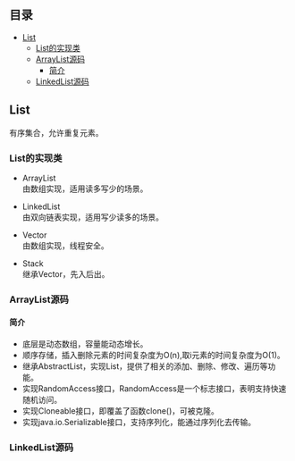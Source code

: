## 目录

- [List](#List)
    - [List的实现类](#List的实现类)
    - [ArrayList源码](#ArrayList源码)
        - [简介](#简介)
    - [LinkedList源码](#LinkedList源码)

## List

有序集合，允许重复元素。

### List的实现类

* ArrayList  
由数组实现，适用读多写少的场景。

* LinkedList  
由双向链表实现，适用写少读多的场景。

* Vector  
由数组实现，线程安全。

* Stack  
继承Vector，先入后出。

### ArrayList源码

#### 简介

* 底层是动态数组，容量能动态增长。  
* 顺序存储，插入删除元素的时间复杂度为O(n),取i元素的时间复杂度为O(1)。  
* 继承AbstractList，实现List，提供了相关的添加、删除、修改、遍历等功能。  
* 实现RandomAccess接口，RandomAccess是一个标志接口，表明支持快速随机访问。  
* 实现Cloneable接口，即覆盖了函数clone()，可被克隆。  
* 实现java.io.Serializable接口，支持序列化，能通过序列化去传输。

### LinkedList源码